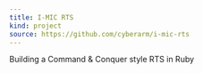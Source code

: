 ```yaml
---
title: I-MIC RTS
kind: project
source: https://github.com/cyberarm/i-mic-rts
---
```

Building a Command & Conquer style RTS in Ruby